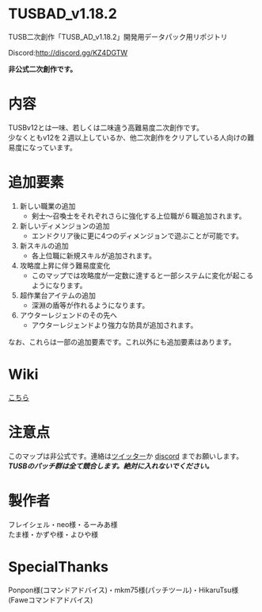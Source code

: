 # TUSBAD_v1.18.2
TUSB二次創作「TUSB_AD_v1.18.2」開発用データパック用リポジトリ

Discord:http://discord.gg/KZ4DGTW

**非公式二次創作です。**

# 内容
TUSBv12とは一味、若しくは二味違う高難易度二次創作です。<br>
少なくともv12を２週以上しているか、他二次創作をクリアしている人向けの難易度になっています。

# 追加要素
1. 新しい職業の追加
   - 剣士～召喚士をそれぞれさらに強化する上位職が６職追加されます。
2. 新しいディメンジョンの追加
   - エンドクリア後に更に4つのディメンジョンで遊ぶことが可能です。
3. 新スキルの追加
   - 各上位職に新規スキルが追加されます。
4. 攻略度上昇に伴う難易度変化
   - このマップでは攻略度が一定数に達すると一部システムに変化が起こるようになります。
5. 超作業台アイテムの追加
   - 深淵の盾等が作れるようになります。
6. アウターレジェンドのその先へ
   - アウターレジェンドより強力な防具が追加されます。<br>

なお、これらは一部の追加要素です。これ以外にも追加要素はあります。

# Wiki
[こちら](https://github.com/FreyCIelu/TUSBFanMade-Another_Dimension/wiki)

# 注意点
このマップは非公式です。連絡は[ツイッター](https://twitter.com/FreyCielu)か [discord](https://discord.gg/KZ4DGTW) までお願いします。<br>
***TUSBのパッチ群は全て競合します。絶対に入れないでください。***

# 製作者
フレイシェル・neo様・るーみあ様<br>
たま様・かずや様・よひや様

# SpecialThanks
Ponpon様(コマンドアドバイス)・mkm75様(パッチツール)・HikaruTsu様(Faweコマンドアドバイス)
